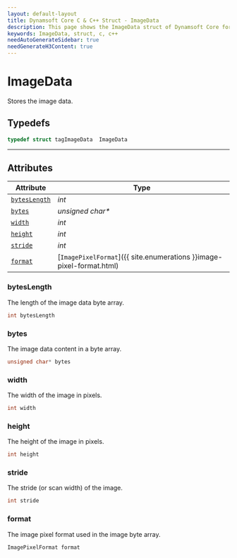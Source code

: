 ```yaml
---
layout: default-layout
title: Dynamsoft Core C & C++ Struct - ImageData
description: This page shows the ImageData struct of Dynamsoft Core for C & C++ Language.
keywords: ImageData, struct, c, c++
needAutoGenerateSidebar: true
needGenerateH3Content: true
---
```



# ImageData
Stores the image data.  

## Typedefs

```cpp
typedef struct tagImageData  ImageData
```

---

## Attributes
    
| Attribute | Type |
|---------- | ---- |
| [`bytesLength`](#byteslength) | *int* |
| [`bytes`](#bytes) | *unsigned char\** |
| [`width`](#width) | *int* |
| [`height`](#height) | *int* |
| [`stride`](#stride) | *int* |
| [`format`](#format) | [`ImagePixelFormat`]({{ site.enumerations }}image-pixel-format.html) |


### bytesLength
The length of the image data byte array. 
```cpp
int bytesLength
```
### bytes
The image data content in a byte array. 
```cpp
unsigned char* bytes
```

### width
The width of the image in pixels.  
```cpp
int width
```

### height
The height of the image in pixels.  
```cpp
int height
```

### stride
The stride (or scan width) of the image. 
```cpp
int stride
```

### format
The image pixel format used in the image byte array. 
```cpp
ImagePixelFormat format
```
  

